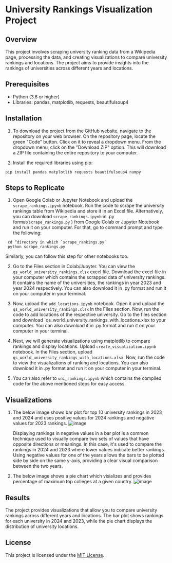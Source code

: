 # University Rankings Visualization Project

## Overview
This project involves scraping university ranking data from a Wikipedia page, processing the data, and creating visualizations to compare university rankings and locations. The project aims to provide insights into the rankings of universities across different years and locations.

## Prerequisites
- Python (3.6 or higher)
- Libraries: pandas, matplotlib, requests, beautifulsoup4

## Installation
1.	To download the project from the GitHub website, navigate to the repository on your web browser. On the repository page, locate the green "Code" button. Click on it to reveal a dropdown menu. From the dropdown menu, click on the "Download ZIP" option. This will download a ZIP file containing the entire repository to your computer.

2.	 Install the required libraries using pip:
   ```
   pip install pandas matplotlib requests beautifulsoup4 numpy
   ```

## Steps to Replicate
1.	Open Google Colab or Jupyter Notebook and upload the `scrape_rankings.ipynb` notebook. Run the code to scrape the university rankings table from Wikipedia and store it in an Excel file. 
Alternatively, you can download `scrape_rankings.ipynb`  in .py format(`scrape_rankings.py`  ) from Google Colab or Jupyter Notebook and run it on your computer. For that, go to command prompt and type the following:

  ```
   cd “directory in which `scrape_rankings.py`  
   python scrape_rankings.py
   ```
Similarly, you can follow this step for other notebooks too.

2.	Go to the Files section in Colab/Jupyter. You can view the `qs_world_university_rankings.xlsx` excel file. Download the excel file in your computer which contains the scrapped data of university rankings. It contains the name of the universities, the rankings in year 2023 and year 2024 respectively. You can also download it in .py format and run it on your computer in your terminal.



3.	Now, upload the `add_locations.ipynb` notebook. Open it and upload the `qs_world_university_rankings.xlsx` in the Files section. Now, run the code to add locations of the respective university. Go to the files section and download `qs_world_university_rankings_with_locations.xlsx to your computer. You can also download it in .py format and run it on your computer in your terminal.


4.	Next, we will generate visualizations using matplotlib to compare rankings and display locations. Upload `create_visualization.ipynb` notebook. In the Files section, upload `qs_world_university_rankings_with_locations.xlsx`. Now, run the code to view the visualizations of ranking and locations. You can also download it in .py format and run it on your computer in your terminal.

5.	You can also refer to `uni_rankings.ipynb` which contains the compiled code for the above mentioned steps for easy access. 

## Visualizations
1. The below image shows bar plot for top 10 university rankings in 2023 and 2024 and uses positive values for 2024 rankings and negative values for 2023 rankings.
   ![image](https://github.com/ahanadasg/University-Rankings/assets/113302918/c0fefdc5-5484-4e6f-8746-33d0c2cc4e19)

   Displaying rankings in negative values in a bar plot is a common technique used to visually compare two sets of values that have opposite directions or meanings. In         this case, it's used to compare the rankings in 2024 and 2023 where lower values indicate better rankings. Using negative values for one of the years allows the bars to 
   be plotted side by side on the same y-axis, providing a clear visual comparison between the two years.

2. The below image shows a pie chart which visializes and provides percentage of maximum top colleges at a given country.
   ![image](https://github.com/ahanadasg/University-Rankings/assets/113302918/a4ca9dc0-eacb-4190-a094-17a55be91f4c)


## Results
The project provides visualizations that allow you to compare university rankings across different years and locations. The bar plot shows rankings for each university in 2024 and 2023, while the pie chart displays the distribution of university locations.


## License
This project is licensed under the [MIT License](LICENSE).
